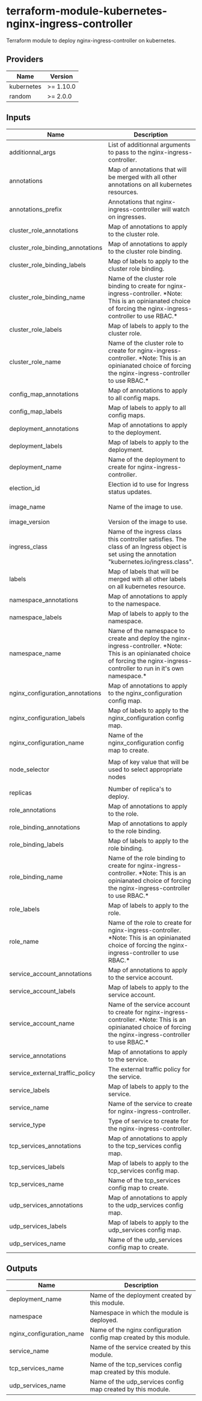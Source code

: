 # terraform-module-kubernetes-nginx-ingress-controller

Terraform module to deploy nginx-ingress-controller on kubernetes.

<!-- BEGINNING OF PRE-COMMIT-TERRAFORM DOCS HOOK -->
## Providers

| Name | Version |
|------|---------|
| kubernetes | >= 1.10.0 |
| random | >= 2.0.0 |

## Inputs

| Name | Description | Type | Default | Required |
|------|-------------|------|---------|:-----:|
| additionnal\_args | List of additionnal arguments to pass to the nginx-ingress-controller. | `list` | `[]` | no |
| annotations | Map of annotations that will be merged with all other annotations on all kubernetes resources. | `map` | `{}` | no |
| annotations\_prefix | Annotations that nginx-ingress-controller will watch on ingresses. | `string` | `"nginx.ingress.kubernetes.io"` | no |
| cluster\_role\_annotations | Map of annotations to apply to the cluster role. | `map` | `{}` | no |
| cluster\_role\_binding\_annotations | Map of annotations to apply to the cluster role binding. | `map` | `{}` | no |
| cluster\_role\_binding\_labels | Map of labels to apply to the cluster role binding. | `map` | `{}` | no |
| cluster\_role\_binding\_name | Name of the cluster role binding to create for nginx-ingress-controller. *Note: This is an opinianated choice of forcing the nginx-ingress-controller to use RBAC.\* | `string` | `"ingress-nginx"` | no |
| cluster\_role\_labels | Map of labels to apply to the cluster role. | `map` | `{}` | no |
| cluster\_role\_name | Name of the cluster role to create for nginx-ingress-controller. *Note: This is an opinianated choice of forcing the nginx-ingress-controller to use RBAC.\* | `string` | `"ingress-nginx"` | no |
| config\_map\_annotations | Map of annotations to apply to all config maps. | `map` | `{}` | no |
| config\_map\_labels | Map of labels to apply to all config maps. | `map` | `{}` | no |
| deployment\_annotations | Map of annotations to apply to the deployment. | `map` | `{}` | no |
| deployment\_labels | Map of labels to apply to the deployment. | `map` | `{}` | no |
| deployment\_name | Name of the deployment to create for nginx-ingress-controller. | `string` | `"ingress-nginx"` | no |
| election\_id | Election id to use for Ingress status updates. | `string` | `"ingress-controller-leader"` | no |
| image\_name | Name of the image to use. | `string` | `"quay.io/kubernetes-ingress-controller/nginx-ingress-controller"` | no |
| image\_version | Version of the image to use. | `string` | `"0.26.1"` | no |
| ingress\_class | Name of the ingress class this controller satisfies. The class of an Ingress object is set using the annotation "kubernetes.io/ingress.class". | `string` | `"nginx"` | no |
| labels | Map of labels that will be merged with all other labels on all kubernetes resource. | `map` | `{}` | no |
| namespace\_annotations | Map of annotations to apply to the namespace. | `map` | `{}` | no |
| namespace\_labels | Map of labels to apply to the namespace. | `map` | `{}` | no |
| namespace\_name | Name of the namespace to create and deploy the nginx-ingress-controller. *Note: This is an opinianated choice of forcing the nginx-ingress-controller to run in it's own namespace.\* | `string` | `"ingress-nginx"` | no |
| nginx\_configuration\_annotations | Map of annotations to apply to the nginx\_configuration config map. | `map` | `{}` | no |
| nginx\_configuration\_labels | Map of labels to apply to the nginx\_configuration config map. | `map` | `{}` | no |
| nginx\_configuration\_name | Name of the nginx\_configuration config map to create. | `string` | `"nginx-configuration"` | no |
| node\_selector | Map of key value that will be used to select appropriate nodes | `map` | <pre>{<br>  "kubernetes.io/os": "linux"<br>}</pre> | no |
| replicas | Number of replica's to deploy. | `number` | `3` | no |
| role\_annotations | Map of annotations to apply to the role. | `map` | `{}` | no |
| role\_binding\_annotations | Map of annotations to apply to the role binding. | `map` | `{}` | no |
| role\_binding\_labels | Map of labels to apply to the role binding. | `map` | `{}` | no |
| role\_binding\_name | Name of the role binding to create for nginx-ingress-controller. *Note: This is an opinianated choice of forcing the nginx-ingress-controller to use RBAC.\* | `string` | `"ingress-nginx"` | no |
| role\_labels | Map of labels to apply to the role. | `map` | `{}` | no |
| role\_name | Name of the role to create for nginx-ingress-controller. *Note: This is an opinianated choice of forcing the nginx-ingress-controller to use RBAC.\* | `string` | `"ingress-nginx"` | no |
| service\_account\_annotations | Map of annotations to apply to the service account. | `map` | `{}` | no |
| service\_account\_labels | Map of labels to apply to the service account. | `map` | `{}` | no |
| service\_account\_name | Name of the service account to create for nginx-ingress-controller. *Note: This is an opinianated choice of forcing the nginx-ingress-controller to use RBAC.\* | `string` | `"ingress-nginx"` | no |
| service\_annotations | Map of annotations to apply to the service. | `map` | `{}` | no |
| service\_external\_traffic\_policy | The external traffic policy for the service. | `string` | `"Local"` | no |
| service\_labels | Map of labels to apply to the service. | `map` | `{}` | no |
| service\_name | Name of the service to create for nginx-ingress-controller. | `string` | `"ingress-nginx"` | no |
| service\_type | Type of service to create for the nginx-ingress-controller. | `string` | `"LoadBalancer"` | no |
| tcp\_services\_annotations | Map of annotations to apply to the tcp\_services config map. | `map` | `{}` | no |
| tcp\_services\_labels | Map of labels to apply to the tcp\_services config map. | `map` | `{}` | no |
| tcp\_services\_name | Name of the tcp\_services config map to create. | `string` | `"tcp-services"` | no |
| udp\_services\_annotations | Map of annotations to apply to the udp\_services config map. | `map` | `{}` | no |
| udp\_services\_labels | Map of labels to apply to the udp\_services config map. | `map` | `{}` | no |
| udp\_services\_name | Name of the udp\_services config map to create. | `string` | `"udp-services"` | no |

## Outputs

| Name | Description |
|------|-------------|
| deployment\_name | Name of the deployment created by this module. |
| namespace | Namespace in which the module is deployed. |
| nginx\_configuration\_name | Name of the nginx configuration config map created by this module. |
| service\_name | Name of the service created by this module. |
| tcp\_services\_name | Name of the tcp\_services config map created by this module. |
| udp\_services\_name | Name of the udp\_services config map created by this module. |

<!-- END OF PRE-COMMIT-TERRAFORM DOCS HOOK -->
